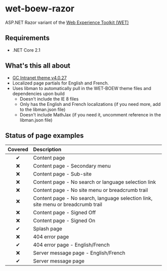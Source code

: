 # wet-boew-razor
ASP.NET Razor variant of the [Web Experience Toolkit (WET) ](https://github.com/wet-boew/)

## Requirements
* .NET Core 2.1

## What's this all about
* [GC Intranet theme v4.0.27](https://wet-boew.github.io/themes-dist/theme-gc-intranet/index-en.html#en)
* Localized page partials for English and French.
* Uses libman to automatically pull in the WET-BOEW theme files and dependencies upon build
  * Doesn't include the IE 8 files
  * Only has the English and French localizations (if you need more, add to the libman.json file)
  * Doesn't include MathJax (if you need it, uncomment reference in the libman.json file)
  
 ## Status of page examples
 |    Covered     |  Description
 |:--------------:|:--------------
  ✔              | Content page
  ❌              | Content page - Secondary menu
  ❌              | Content page - Sub-site
  ❌              | Content page - No search or language selection link
  ❌              | Content page - No site menu or breadcrumb trail
  ❌               | Content page - No search, language selection link, site menu or breadcrumb trail
  ❌              | Content page - Signed Off
  ❌              | Content page - Signed On
  ✔              | Splash page
  ❌              | 404 error page
  ✔               | 404 error page - English/French
  ❌              | Server message page - English/French
  ✔               | Server message page

